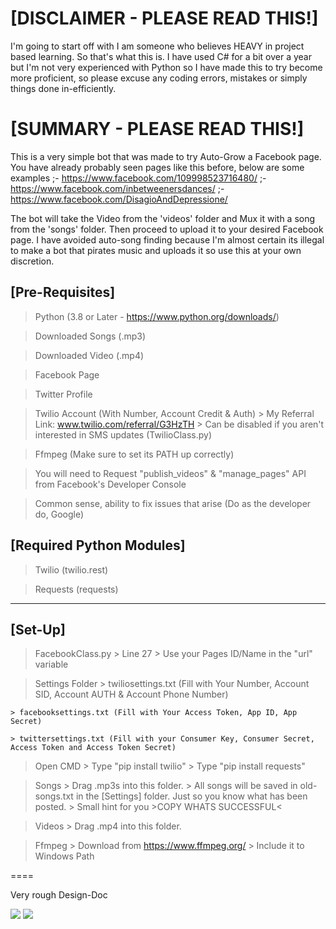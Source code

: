 # [DISCLAIMER - PLEASE READ THIS!]

I'm going to start off with I am someone who believes HEAVY in project based learning. So that's what this is. I have
used C# for a bit over a year but I'm not very experienced with Python so I have made this to try become more proficient,
so please excuse any coding errors, mistakes or simply things done in-efficiently.

# [SUMMARY - PLEASE READ THIS!]

This is a very simple bot that was made to try Auto-Grow a Facebook page. You have already probably seen pages like
this before, below are some examples
;- https://www.facebook.com/109998523716480/
;- https://www.facebook.com/inbetweenersdances/
;- https://www.facebook.com/DisagioAndDepressione/

The bot will take the Video from the 'videos' folder and Mux it with a song from the 'songs' folder. Then proceed to
upload it to your desired Facebook page. I have avoided auto-song finding because I'm almost certain its illegal to make
a bot that pirates music and uploads it so use this at your own discretion.

## [Pre-Requisites]
> Python (3.8 or Later - https://www.python.org/downloads/)

> Downloaded Songs (.mp3)

> Downloaded Video (.mp4)

> Facebook Page

> Twitter Profile

> Twilio Account (With Number, Account Credit & Auth)
    > My Referral Link: www.twilio.com/referral/G3HzTH
    > Can be disabled if you aren't interested in SMS updates (TwilioClass.py)
   
> Ffmpeg (Make sure to set its PATH up correctly)

> You will need to Request "publish_videos" & "manage_pages" API from Facebook's Developer Console

> Common sense, ability to fix issues that arise (Do as the developer do, Google)

## [Required Python Modules]
> Twilio (twilio.rest)

> Requests (requests)

-----

## [Set-Up]
> FacebookClass.py
    > Line 27
        > Use your Pages ID/Name in the "url" variable

> Settings Folder
    > twiliosettings.txt (Fill with Your Number, Account SID, Account AUTH & Account Phone Number)

    > facebooksettings.txt (Fill with Your Access Token, App ID, App Secret)
            
    > twittersettings.txt (Fill with your Consumer Key, Consumer Secret, Access Token and Access Token Secret)

> Open CMD
    > Type "pip install twilio"
    > Type "pip install requests"

> Songs
    > Drag .mp3s into this folder.
        > All songs will be saved in old-songs.txt in the [Settings] folder. Just so you know what has been posted.
    > Small hint for you >COPY WHATS SUCCESSFUL<

> Videos
    > Drag .mp4 into this folder.

> Ffmpeg
    > Download from https://www.ffmpeg.org/
        > Include it to Windows Path

====

Very rough Design-Doc

<img src="https://i.ibb.co/HB6fHSq/design.jpg">
<img src="https://i.ibb.co/0VV3zfZ/design2.jpg">
